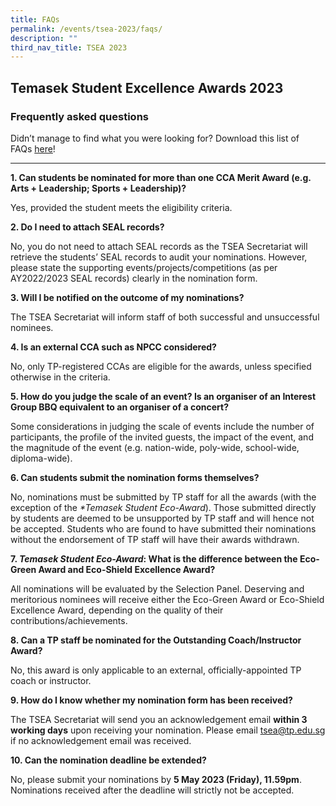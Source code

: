 ```yaml
---
title: FAQs
permalink: /events/tsea-2023/faqs/
description: ""
third_nav_title: TSEA 2023
---
```

## Temasek Student Excellence Awards 2023  <br>
### Frequently asked questions

Didn’t manage to find what you were looking for? Download this list of FAQs&nbsp;[here](/files/TSEA/2023/tsea%202023%20-%20faqs.pdf)!

<hr>

**1.   Can students be nominated for more than one CCA Merit Award (e.g. Arts + Leadership; Sports + Leadership)?**

Yes, provided the student meets the eligibility criteria.

**2.   Do I need to attach SEAL records?**

No, you do not need to attach SEAL records as the TSEA Secretariat will retrieve the students’ SEAL records to audit your nominations. However, please state the supporting events/projects/competitions (as per AY2022/2023 SEAL records) clearly in the nomination form.&nbsp;

**3.   Will I be notified on the outcome of my nominations?**

The TSEA Secretariat will inform staff of both successful and unsuccessful nominees.&nbsp;

**4.   Is an external CCA such as NPCC considered?**

No, only TP-registered CCAs are eligible for the awards, unless specified otherwise in the criteria.

**5.   How do you judge the scale of an event? Is an organiser of an Interest Group BBQ equivalent to an organiser of a concert?**&nbsp;

Some considerations in judging the scale of events include the number of participants, the profile of the invited guests, the impact of the event, and the magnitude of the event (e.g. nation-wide, poly-wide, school-wide, diploma-wide).

**6.   Can students submit the nomination forms themselves?**&nbsp;

No, nominations must be submitted by TP staff for all the awards (with the exception of the&nbsp;_\*Temasek Student Eco-Award_). Those submitted directly by students are deemed to be unsupported by TP staff and will hence not be accepted. Students who are found to have submitted their nominations without the endorsement of TP staff will have their awards withdrawn.

**7.   _Temasek Student Eco-Award_: What is the difference between the Eco-Green Award and Eco-Shield Excellence Award?**

All nominations will be evaluated by the Selection Panel. Deserving and meritorious nominees will receive either&nbsp;the Eco-Green Award or Eco-Shield Excellence Award, depending on the quality of their contributions/achievements.

**8.   Can a TP staff be nominated for the Outstanding Coach/Instructor Award?**

No, this award is only applicable to an external, officially-appointed TP coach or instructor.

**9.   How do I know whether my nomination form has been received?**

The TSEA Secretariat will send you an acknowledgement email&nbsp;**within 3 working days**&nbsp;upon receiving your nomination. Please email&nbsp;tsea@tp.edu.sg if no acknowledgement email was received.

**10.   Can the nomination deadline be extended?**&nbsp;

No, please submit your nominations by&nbsp;**5 May 2023 (Friday), 11.59pm**. Nominations received after the deadline will strictly not be accepted.